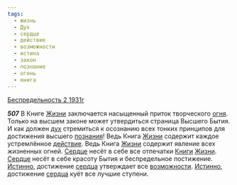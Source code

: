 ```yaml
---
tags:
  - жизнь
  - Дух
  - сердце
  - действие
  - возможности
  - истина
  - закон
  - познание
  - огонь
  - книга
---
```


[Беспредельность 2 1931г](https://127.0.0.1:4002/agni/1931)

___507___
В Книге [Жизни](../../../tags/#жизнь) заключается насыщенный приток творческого [огня](../../../tags/#огонь). Только на высшем законе может утвердиться страница Высшего Бытия. И как должен [дух](../../../tags/#Дух) стремиться к осознанию всех тонких принципов для достижения высшего [познания](../../../tags/#познание)! Ведь Книга [Жизни](../../../tags/#жизнь) содержит каждое устремлённое [действие](../../../tags/#действие). Ведь Книга [Жизни](../../../tags/#жизнь) содержит явление всех жизненных огней. [Сердце](../../../tags/#сердце) несёт в себе все отпечатки [Книги](../../../tags/#книга) [Жизни](../../../tags/#жизнь). [Сердце](../../../tags/#сердце) несёт в себе красоту Бытия и беспредельное постижение. [Истинно](../../../tags/#истина), достижение [сердца](../../../tags/#сердце) утверждает все [возможности](../../../tags/#возможности). [Истинно](../../../tags/#истина), достижение [сердца](../../../tags/#сердце) куёт все лучшие ступени.   

